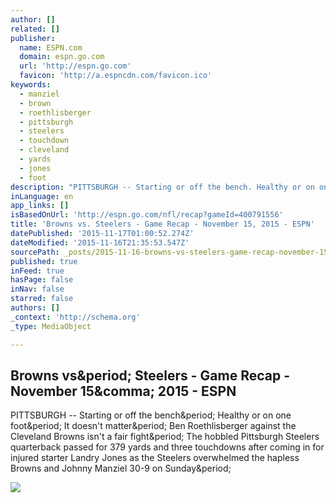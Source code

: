 ```yaml
---
author: []
related: []
publisher:
  name: ESPN.com
  domain: espn.go.com
  url: 'http://espn.go.com'
  favicon: 'http://a.espncdn.com/favicon.ico'
keywords:
  - manziel
  - brown
  - roethlisberger
  - pittsburgh
  - steelers
  - touchdown
  - cleveland
  - yards
  - jones
  - foot
description: "PITTSBURGH -- Starting or off the bench. Healthy or on one foot. It doesn't matter. Ben Roethlisberger against the Cleveland Browns isn't a fair fight. The hobbled Pittsburgh Steelers quarterback passed for 379 yards and three touchdowns after coming in for injured starter Landry Jones as the Steelers overwhelmed the hapless Browns and Johnny Manziel 30-9 on Sunday."
inLanguage: en
app_links: []
isBasedOnUrl: 'http://espn.go.com/nfl/recap?gameId=400791556'
title: 'Browns vs. Steelers - Game Recap - November 15, 2015 - ESPN'
datePublished: '2015-11-17T01:00:52.274Z'
dateModified: '2015-11-16T21:35:53.547Z'
sourcePath: _posts/2015-11-16-browns-vs-steelers-game-recap-november-15-2015-espn.md
published: true
inFeed: true
hasPage: false
inNav: false
starred: false
authors: []
_context: 'http://schema.org'
_type: MediaObject

---
```

<article style=""><h1>Browns vs&amp;period; Steelers - Game Recap - November 15&amp;comma; 2015 - ESPN</h1><p>PITTSBURGH -- Starting or off the bench&amp;period; Healthy or on one foot&amp;period; It doesn't matter&amp;period; Ben Roethlisberger against the Cleveland Browns isn't a fair fight&amp;period; The hobbled Pittsburgh Steelers quarterback passed for 379 yards and three touchdowns after coming in for injured starter Landry Jones as the Steelers overwhelmed the hapless Browns and Johnny Manziel 30-9 on Sunday&amp;period;</p><img src="http://a1.espncdn.com/combiner/i?img=/media/motion/2015/1115/dm_151115_nfl_browns_steelers/dm_151115_nfl_browns_steelers.jpg&amp;h=530&amp;scale=crop&amp;w=943&amp;location=origin" /></article>